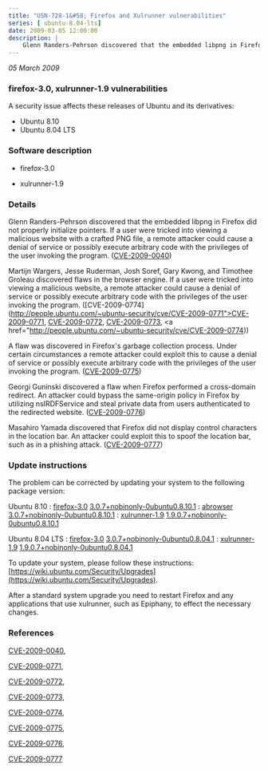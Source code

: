 ```yaml
---
title: "USN-728-1&#58; Firefox and Xulrunner vulnerabilities"
series: [ ubuntu-8.04-lts]
date: 2009-03-05 12:00:00
description: |
    Glenn Randers-Pehrson discovered that the embedded libpng in Firefox did not properly initialize pointers. If a user were tricked into viewing a malicious website with a crafted PNG file, a remote attacker could cause a denial of service or possibly execute arbitrary code with the privileges of the user invoking the program. ([CVE-2009-0040](http://people.ubuntu.com/~ubuntu-security/cve/CVE-2009-0040))
--- 
```

 
 

*05 March 2009*

### firefox-3.0, xulrunner-1.9 vulnerabilities

A security issue affects these releases of Ubuntu and its derivatives:

* Ubuntu 8.10
* Ubuntu 8.04 LTS

### Software description

* firefox-3.0 

* xulrunner-1.9 

### Details

Glenn Randers-Pehrson discovered that the embedded libpng in Firefox did not properly initialize pointers. If a user were tricked into viewing a malicious website with a crafted PNG file, a remote attacker could cause a denial of service or possibly execute arbitrary code with the privileges of the user invoking the program. ([CVE-2009-0040](http://people.ubuntu.com/~ubuntu-security/cve/CVE-2009-0040))

Martijn Wargers, Jesse Ruderman, Josh Soref, Gary Kwong, and Timothee Groleau discovered flaws in the browser engine. If a user were tricked into viewing a malicious website, a remote attacker could cause a denial of service or possibly execute arbitrary code with the privileges of the user invoking the program. ([CVE-2009-0774](http://people.ubuntu.com/~ubuntu-security/cve/CVE-2009-0771">CVE-2009-0771</a>, <a href="http://people.ubuntu.com/~ubuntu-security/cve/CVE-2009-0772">CVE-2009-0772</a>, <a href="http://people.ubuntu.com/~ubuntu-security/cve/CVE-2009-0773">CVE-2009-0773</a>, <a href="http://people.ubuntu.com/~ubuntu-security/cve/CVE-2009-0774))

A flaw was discovered in Firefox&#39;s garbage collection process. Under certain circumstances a remote attacker could exploit this to cause a denial of service or possibly execute arbitrary code with the privileges of the user invoking the program. ([CVE-2009-0775](http://people.ubuntu.com/~ubuntu-security/cve/CVE-2009-0775))

Georgi Guninski discovered a flaw when Firefox performed a cross-domain redirect. An attacker could bypass the same-origin policy in Firefox by utilizing nsIRDFService and steal private data from users authenticated to the redirected website. ([CVE-2009-0776](http://people.ubuntu.com/~ubuntu-security/cve/CVE-2009-0776))

Masahiro Yamada discovered that Firefox did not display control characters in the location bar. An attacker could exploit this to spoof the location bar, such as in a phishing attack. ([CVE-2009-0777](http://people.ubuntu.com/~ubuntu-security/cve/CVE-2009-0777)) 

### Update instructions

The problem can be corrected by updating your system to the following package version:

Ubuntu 8.10
 : [firefox-3.0](https://launchpad.net/ubuntu/+source/firefox-3.0) <span> [3.0.7+nobinonly-0ubuntu0.8.10.1](https://launchpad.net/ubuntu/+source/firefox-3.0/3.0.7+nobinonly-0ubuntu0.8.10.1) </span> 
 : [abrowser](https://launchpad.net/ubuntu/+source/firefox-3.0) <span> [3.0.7+nobinonly-0ubuntu0.8.10.1](https://launchpad.net/ubuntu/+source/firefox-3.0/3.0.7+nobinonly-0ubuntu0.8.10.1) </span> 
 : [xulrunner-1.9](https://launchpad.net/ubuntu/+source/xulrunner-1.9) <span> [1.9.0.7+nobinonly-0ubuntu0.8.10.1](https://launchpad.net/ubuntu/+source/xulrunner-1.9/1.9.0.7+nobinonly-0ubuntu0.8.10.1) </span> 

Ubuntu 8.04 LTS
 : [firefox-3.0](https://launchpad.net/ubuntu/+source/firefox-3.0) <span> [3.0.7+nobinonly-0ubuntu0.8.04.1](https://launchpad.net/ubuntu/+source/firefox-3.0/3.0.7+nobinonly-0ubuntu0.8.04.1) </span> 
 : [xulrunner-1.9](https://launchpad.net/ubuntu/+source/xulrunner-1.9) <span> [1.9.0.7+nobinonly-0ubuntu0.8.04.1](https://launchpad.net/ubuntu/+source/xulrunner-1.9/1.9.0.7+nobinonly-0ubuntu0.8.04.1) </span> 

To update your system, please follow these instructions: [https://wiki.ubuntu.com/Security/Upgrades](https://wiki.ubuntu.com/Security/Upgrades).

After a standard system upgrade you need to restart Firefox and any applications that use xulrunner, such as Epiphany, to effect the necessary changes. 

### References

 
 [CVE-2009-0040](http://people.ubuntu.com/~ubuntu-security/cve/CVE-2009-0040), 

 [CVE-2009-0771](http://people.ubuntu.com/~ubuntu-security/cve/CVE-2009-0771), 

 [CVE-2009-0772](http://people.ubuntu.com/~ubuntu-security/cve/CVE-2009-0772), 

 [CVE-2009-0773](http://people.ubuntu.com/~ubuntu-security/cve/CVE-2009-0773), 

 [CVE-2009-0774](http://people.ubuntu.com/~ubuntu-security/cve/CVE-2009-0774), 

 [CVE-2009-0775](http://people.ubuntu.com/~ubuntu-security/cve/CVE-2009-0775), 

 [CVE-2009-0776](http://people.ubuntu.com/~ubuntu-security/cve/CVE-2009-0776), 

 [CVE-2009-0777](http://people.ubuntu.com/~ubuntu-security/cve/CVE-2009-0777)
 

